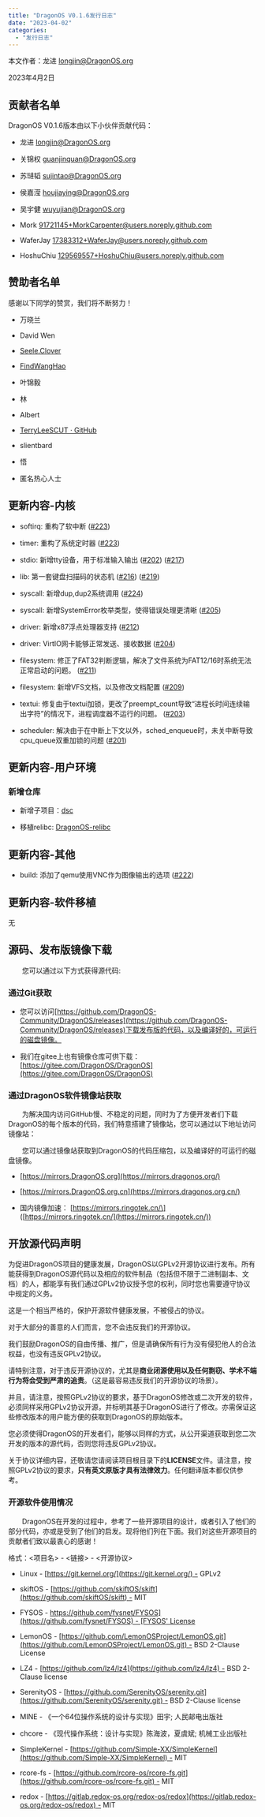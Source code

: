 ```yaml
---
title: "DragonOS V0.1.6发行日志"
date: "2023-04-02"
categories: 
  - "发行日志"
---
```


本文作者：龙进 [longjin@DragonOS.org](mailto:longjin@DragonOS.org)

2023年4月2日

## 贡献者名单

DragonOS V0.1.6版本由以下小伙伴贡献代码：

- 龙进 [longjin@DragonOS.org](mailto:longjin@DragonOS.org)

- 关锦权 [guanjinquan@DragonOS.org](mailto:guanjinquan@DragonOS.org)

- 苏琎韬 [sujintao@DragonOS.org](mailto:sujintao@DragonOS.org)

- 侯嘉滢 [houjiaying@DragonOS.org](mailto:houjiaying@DragonOS.org)

- 吴宇健 [wuyujian@DragonOS.org](mailto:wuyujian@DragonOS.org)

- Mork [91721145+MorkCarpenter@users.noreply.github.com](mailto:91721145+MorkCarpenter@users.noreply.github.com)

- WaferJay [17383312+WaferJay@users.noreply.github.com](mailto:17383312+WaferJay@users.noreply.github.com)

- HoshuChiu [129569557+HoshuChiu@users.noreply.github.com](mailto:129569557+HoshuChiu@users.noreply.github.com)

## 赞助者名单

感谢以下同学的赞赏，我们将不断努力！

- 万晓兰

- David Wen

- [Seele.Clover](https://github.com/seeleclover)

- [FindWangHao](https://github.com/FindWangHao)

- 叶锦毅

- 林

- Albert

- [TerryLeeSCUT · GitHub](https://github.com/TerryLeeSCUT)

- slientbard

- 悟

- 匿名热心人士

## 更新内容-内核

- softirq: 重构了软中断 ([#223](https://github.com/DragonOS-Community/DragonOS/pull/223))

- timer: 重构了系统定时器 ([#223](https://github.com/DragonOS-Community/DragonOS/pull/223))

- stdio: 新增tty设备，用于标准输入输出 ([#202](https://github.com/DragonOS-Community/DragonOS/pull/202)) ([#217](https://github.com/DragonOS-Community/DragonOS/pull/217))

- lib: 第一套键盘扫描码的状态机 ([#216](https://github.com/DragonOS-Community/DragonOS/pull/216)) ([#219](https://github.com/DragonOS-Community/DragonOS/pull/219))

- syscall: 新增dup,dup2系统调用 ([#224](https://github.com/DragonOS-Community/DragonOS/pull/224))

- syscall: 新增SystemError枚举类型，使得错误处理更清晰 ([#205](https://github.com/DragonOS-Community/DragonOS/pull/205))

- driver: 新增x87浮点处理器支持 ([#212](https://github.com/DragonOS-Community/DragonOS/pull/212))

- driver: VirtIO网卡能够正常发送、接收数据 ([#204](https://github.com/DragonOS-Community/DragonOS/pull/204))

- filesystem: 修正了FAT32判断逻辑，解决了文件系统为FAT12/16时系统无法正常启动的问题。 ([#211](https://github.com/DragonOS-Community/DragonOS/pull/211))

- filesystem: 新增VFS文档，以及修改文档配置 ([#209](https://github.com/DragonOS-Community/DragonOS/pull/209))

- textui: 修复由于textui加锁，更改了preempt\_count导致“进程长时间连续输出字符”的情况下，进程调度器不运行的问题。 ([#203](https://github.com/DragonOS-Community/DragonOS/pull/203))

- scheduler: 解决由于在中断上下文以外，sched\_enqueue时，未关中断导致cpu\_queue双重加锁的问题 ([#201](https://github.com/DragonOS-Community/DragonOS/pull/201))

## 更新内容-用户环境

### 新增仓库

- 新增子项目：[dsc](https://github.com/DragonOS-Community/dsc.git)

- 移植relibc: [DragonOS-relibc](https://github.com/DragonOS-Community/relibc.git)

## 更新内容-其他

- build: 添加了qemu使用VNC作为图像输出的选项 ([#222](https://github.com/DragonOS-Community/DragonOS/pull/222))

## 更新内容-软件移植

无

## 源码、发布版镜像下载

  您可以通过以下方式获得源代码:

### 通过Git获取

- 您可以访问[https://github.com/DragonOS-Community/DragonOS/releases](https://github.com/DragonOS-Community/DragonOS/releases)下载发布版的代码，以及编译好的，可运行的磁盘镜像。

- 我们在gitee上也有镜像仓库可供下载：[https://gitee.com/DragonOS/DragonOS](https://gitee.com/DragonOS/DragonOS)

### 通过DragonOS软件镜像站获取

  为解决国内访问GitHub慢、不稳定的问题，同时为了方便开发者们下载DragonOS的每个版本的代码，我们特意搭建了镜像站，您可以通过以下地址访问镜像站：

  您可以通过镜像站获取到DragonOS的代码压缩包，以及编译好的可运行的磁盘镜像。

- [https://mirrors.DragonOS.org](https://mirrors.dragonos.org/)

- [https://mirrors.DragonOS.org.cn](https://mirrors.dragonos.org.cn/)

- 国内镜像加速： \[https://mirrors.ringotek.cn/\] ([https://mirrors.ringotek.cn/](https://mirrors.ringotek.cn/))

## 开放源代码声明

为促进DragonOS项目的健康发展，DragonOS以GPLv2开源协议进行发布。所有能获得到DragonOS源代码以及相应的软件制品（包括但不限于二进制副本、文档）的人，都能享有我们通过GPLv2协议授予您的权利，同时您也需要遵守协议中规定的义务。

这是一个相当严格的，保护开源软件健康发展，不被侵占的协议。

对于大部分的善意的人们而言，您不会违反我们的开源协议。

我们鼓励DragonOS的自由传播、推广，但是请确保所有行为没有侵犯他人的合法权益，也没有违反GPLv2协议。

请特别注意，对于违反开源协议的，尤其是**商业闭源使用以及任何剽窃、学术不端行为将会受到严肃的追责**。（这是最容易违反我们的开源协议的场景）。

并且，请注意，按照GPLv2协议的要求，基于DragonOS修改或二次开发的软件，必须同样采用GPLv2协议开源，并标明其基于DragonOS进行了修改。亦需保证这些修改版本的用户能方便的获取到DragonOS的原始版本。

您必须使得DragonOS的开发者们，能够以同样的方式，从公开渠道获取到您二次开发的版本的源代码，否则您将违反GPLv2协议。

关于协议详细内容，还敬请您请阅读项目根目录下的**LICENSE**文件。请注意，按照GPLv2协议的要求，**只有英文原版才具有法律效力**。任何翻译版本都仅供参考。

### 开源软件使用情况

  DragonOS在开发的过程中，参考了一些开源项目的设计，或者引入了他们的部分代码，亦或是受到了他们的启发。现将他们列在下面。我们对这些开源项目的贡献者们致以最衷心的感谢！

格式：<项目名> - <链接> - <开源协议>

- Linux - [https://git.kernel.org/](https://git.kernel.org/) - GPLv2

- skiftOS - [https://github.com/skiftOS/skift](https://github.com/skiftOS/skift) - MIT

- FYSOS - [https://github.com/fysnet/FYSOS](https://github.com/fysnet/FYSOS) - [FYSOS' License](https://github.com/fysnet/FYSOS/blob/9a8968e3d6600de34539c028c843f4c06d134039/license.txt)

- LemonOS - [https://github.com/LemonOSProject/LemonOS.git](https://github.com/LemonOSProject/LemonOS.git) - BSD 2-Clause License

- LZ4 - [https://github.com/lz4/lz4](https://github.com/lz4/lz4) - BSD 2-Clause license

- SerenityOS - [https://github.com/SerenityOS/serenity.git](https://github.com/SerenityOS/serenity.git) - BSD 2-Clause license

- MINE - 《一个64位操作系统的设计与实现》田宇; 人民邮电出版社

- chcore - 《现代操作系统：设计与实现》陈海波，夏虞斌; 机械工业出版社

- SimpleKernel - [https://github.com/Simple-XX/SimpleKernel](https://github.com/Simple-XX/SimpleKernel) - MIT

- rcore-fs - [https://github.com/rcore-os/rcore-fs.git](https://github.com/rcore-os/rcore-fs.git) - MIT

- redox - [https://gitlab.redox-os.org/redox-os/redox](https://gitlab.redox-os.org/redox-os/redox) - MIT
